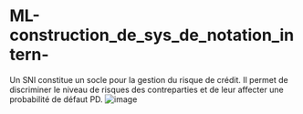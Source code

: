 # ML-construction_de_sys_de_notation_intern-
Un SNI constitue un socle pour la gestion du risque de crédit. Il permet de discriminer le niveau de risques des contreparties et de leur affecter une probabilité de défaut PD. 
![image](https://github.com/achraf99999/ML-construction_de_sys_de_notation_intern-/assets/164798950/d4e356d7-e0ec-4a18-b91e-89d848234036)
